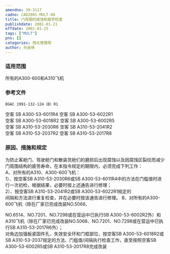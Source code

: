 ```yaml
---
amendno: 39-3117  
cadno: CAD2001-MULT-08  
title: 门周围的腐蚀和疲劳检查  
publishdate: 2001-01-21  
effdate: 2001-01-25  
tags: ["MULT"]  
pns: []  
categories: 西北管理局  
author: 何金徕  
---
```

  
### 适用范围  
所有的A300-600和A310飞机  
  
<!--more-->  
### 参考文件  
    DGAC 1991-132-124（B）R1  
空客 SB A300-53-6011R4       空客 SB A300-53-6022R1  
空客 SB A300-53-6018R2       空客 SB A300-53-6002R5  
空客 SB A310-53-2030R6       空客 SB A310-53-2041R2  
空客 SB A310-53-2037R2       空客 SB A310-53-2017R8  
  
### 原因、措施和规定  
为防止客舱门、驾驶舱门和散装货舱们的磨损后出现腐蚀以及因腐蚀区裂纹而减少门周围结构的疲劳寿命，在本指令规定的期限内，必须完成下列工作：  
    A、对所有的A310、A300-600飞机：  
       1）、按空客SB A310-53-2030R6或SB A300-53-6011R4中的方法在门槛值时进行一次初检，根据结果，必要时按上述通告进行修理；  
       2）、按空客SB A310-53-2041R2或SB A300-53-6022R1规定的  
间隔和方法进行重复检查，并在必要时按该通告进行修理。 B、对所有的A300-600飞机（除在厂家已完成改装NO.5068、  
        
NO.6514、NO.7201、NO.7298或在营运中已执行SB A300-53-6002R2外）和A310飞机（除在厂家已完成改装NO.5068、NO.7201、NO.7298或在营运中已执行SB A310-53-2017R6外）；  
    对角边加强板紧固件孔、失效安全环和门框部位，按空客SB A300-53-6018R2或SB A310-53-2037规定的方法、门槛值/间隔执行检查工作，直至按照空客SB A300-53-6002R5或SB A310-53-2017R8完成改装  
